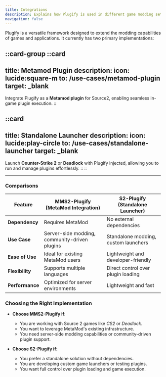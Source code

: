 ```yaml
---
title: Integrations
description: Explains how Plugify is used in different game modding setups.
navigation: false
---
```


Plugify is a versatile framework designed to extend the modding capabilities of games and applications. It currently has two primary implementations:

::card-group
::card
---
title: Metamod Plugin
description:
icon: lucide:square-m
to: /use-cases/metamod-plugin
target: _blank
---
Integrate Plugify as a **Metamod plugin** for Source2, enabling seamless in-game plugin execution.
::

::card
---
title: Standalone Launcher
description:
icon: lucide:play-circle
to: /use-cases/standalone-launcher
target: _blank
---
Launch **Counter-Strike 2** or **Deadlock** with Plugify injected, allowing you to run and manage plugins effortlessly.
::
::

---

### Comparisons

| Feature         | MMS2-Plugify (MetaMod Integration)            | S2-Plugify (Standalone Launcher)     |
|-----------------|-----------------------------------------------|--------------------------------------|
| **Dependency**  | Requires MetaMod                              | No external dependencies             |
| **Use Case**    | Server-side modding, community-driven plugins | Standalone modding, custom launchers |
| **Ease of Use** | Ideal for existing MetaMod users              | Lightweight and developer-friendly   |
| **Flexibility** | Supports multiple languages                   | Direct control over plugin loading   |
| **Performance** | Optimized for server environments             | Lightweight and fast                 |

### Choosing the Right Implementation

- **Choose MMS2-Plugify if**:
  - You are working with Source 2 games like *CS2* or *Deadlock*.
  - You want to leverage MetaMod's existing infrastructure.
  - You need server-side modding capabilities or community-driven plugin support.

- **Choose S2-Plugify if**:
  - You prefer a standalone solution without dependencies.
  - You are developing custom game launchers or testing plugins.
  - You want full control over plugin loading and game execution.